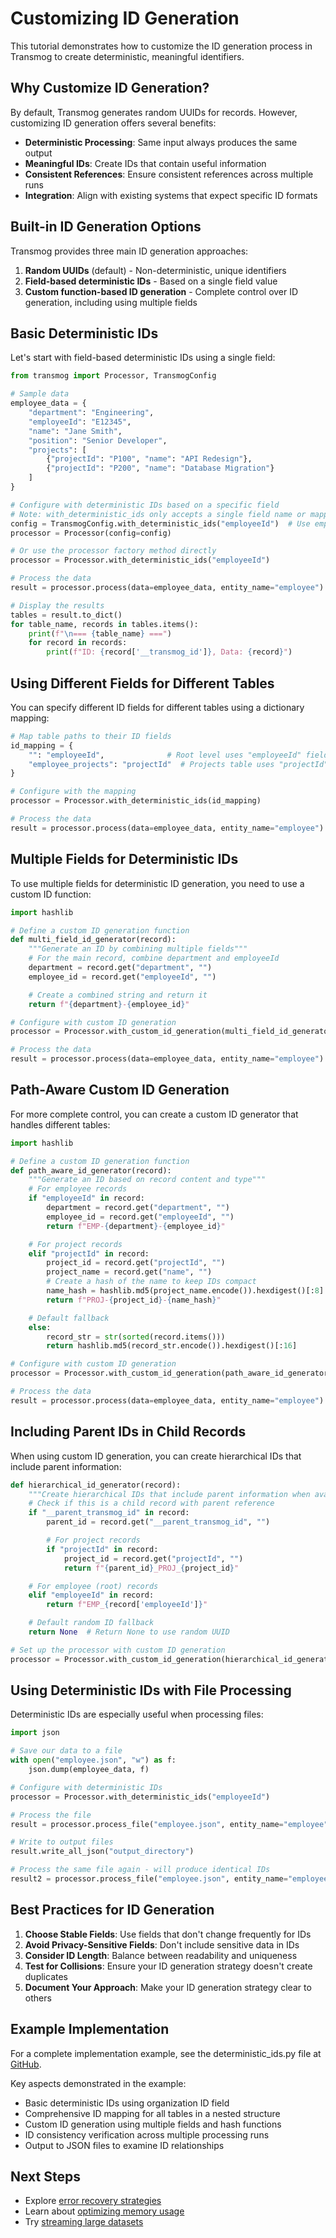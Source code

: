 # Customizing ID Generation

This tutorial demonstrates how to customize the ID generation process in Transmog to create deterministic,
meaningful identifiers.

## Why Customize ID Generation?

By default, Transmog generates random UUIDs for records. However, customizing ID generation offers several benefits:

- **Deterministic Processing**: Same input always produces the same output
- **Meaningful IDs**: Create IDs that contain useful information
- **Consistent References**: Ensure consistent references across multiple runs
- **Integration**: Align with existing systems that expect specific ID formats

## Built-in ID Generation Options

Transmog provides three main ID generation approaches:

1. **Random UUIDs** (default) - Non-deterministic, unique identifiers
2. **Field-based deterministic IDs** - Based on a single field value
3. **Custom function-based ID generation** - Complete control over ID generation,
including using multiple fields

## Basic Deterministic IDs

Let's start with field-based deterministic IDs using a single field:

```python
from transmog import Processor, TransmogConfig

# Sample data
employee_data = {
    "department": "Engineering",
    "employeeId": "E12345",
    "name": "Jane Smith",
    "position": "Senior Developer",
    "projects": [
        {"projectId": "P100", "name": "API Redesign"},
        {"projectId": "P200", "name": "Database Migration"}
    ]
}

# Configure with deterministic IDs based on a specific field
# Note: with_deterministic_ids only accepts a single field name or mapping
config = TransmogConfig.with_deterministic_ids("employeeId")  # Use employeeId field for IDs
processor = Processor(config=config)

# Or use the processor factory method directly
processor = Processor.with_deterministic_ids("employeeId")

# Process the data
result = processor.process(data=employee_data, entity_name="employee")

# Display the results
tables = result.to_dict()
for table_name, records in tables.items():
    print(f"\n=== {table_name} ===")
    for record in records:
        print(f"ID: {record['__transmog_id']}, Data: {record}")
```

## Using Different Fields for Different Tables

You can specify different ID fields for different tables using a dictionary mapping:

```python
# Map table paths to their ID fields
id_mapping = {
    "": "employeeId",              # Root level uses "employeeId" field
    "employee_projects": "projectId"  # Projects table uses "projectId" field
}

# Configure with the mapping
processor = Processor.with_deterministic_ids(id_mapping)

# Process the data
result = processor.process(data=employee_data, entity_name="employee")
```

## Multiple Fields for Deterministic IDs

To use multiple fields for deterministic ID generation, you need to use a custom ID function:

```python
import hashlib

# Define a custom ID generation function
def multi_field_id_generator(record):
    """Generate an ID by combining multiple fields"""
    # For the main record, combine department and employeeId
    department = record.get("department", "")
    employee_id = record.get("employeeId", "")

    # Create a combined string and return it
    return f"{department}-{employee_id}"

# Configure with custom ID generation
processor = Processor.with_custom_id_generation(multi_field_id_generator)

# Process the data
result = processor.process(data=employee_data, entity_name="employee")
```

## Path-Aware Custom ID Generation

For more complete control, you can create a custom ID generator that handles different tables:

```python
import hashlib

# Define a custom ID generation function
def path_aware_id_generator(record):
    """Generate an ID based on record content and type"""
    # For employee records
    if "employeeId" in record:
        department = record.get("department", "")
        employee_id = record.get("employeeId", "")
        return f"EMP-{department}-{employee_id}"

    # For project records
    elif "projectId" in record:
        project_id = record.get("projectId", "")
        project_name = record.get("name", "")
        # Create a hash of the name to keep IDs compact
        name_hash = hashlib.md5(project_name.encode()).hexdigest()[:8]
        return f"PROJ-{project_id}-{name_hash}"

    # Default fallback
    else:
        record_str = str(sorted(record.items()))
        return hashlib.md5(record_str.encode()).hexdigest()[:16]

# Configure with custom ID generation
processor = Processor.with_custom_id_generation(path_aware_id_generator)

# Process the data
result = processor.process(data=employee_data, entity_name="employee")
```

## Including Parent IDs in Child Records

When using custom ID generation, you can create hierarchical IDs that include parent information:

```python
def hierarchical_id_generator(record):
    """Create hierarchical IDs that include parent information when available"""
    # Check if this is a child record with parent reference
    if "__parent_transmog_id" in record:
        parent_id = record.get("__parent_transmog_id", "")

        # For project records
        if "projectId" in record:
            project_id = record.get("projectId", "")
            return f"{parent_id}_PROJ_{project_id}"

    # For employee (root) records
    elif "employeeId" in record:
        return f"EMP_{record['employeeId']}"

    # Default random ID fallback
    return None  # Return None to use random UUID

# Set up the processor with custom ID generation
processor = Processor.with_custom_id_generation(hierarchical_id_generator)
```

## Using Deterministic IDs with File Processing

Deterministic IDs are especially useful when processing files:

```python
import json

# Save our data to a file
with open("employee.json", "w") as f:
    json.dump(employee_data, f)

# Configure with deterministic IDs
processor = Processor.with_deterministic_ids("employeeId")

# Process the file
result = processor.process_file("employee.json", entity_name="employee")

# Write to output files
result.write_all_json("output_directory")

# Process the same file again - will produce identical IDs
result2 = processor.process_file("employee.json", entity_name="employee")
```

## Best Practices for ID Generation

1. **Choose Stable Fields**: Use fields that don't change frequently for IDs
2. **Avoid Privacy-Sensitive Fields**: Don't include sensitive data in IDs
3. **Consider ID Length**: Balance between readability and uniqueness
4. **Test for Collisions**: Ensure your ID generation strategy doesn't create duplicates
5. **Document Your Approach**: Make your ID generation strategy clear to others

## Example Implementation

For a complete implementation example, see the deterministic_ids.py
file at [GitHub](https://github.com/scottdraper8/transmog/blob/main/examples/data_transformation/advanced/deterministic_ids.py).

Key aspects demonstrated in the example:

- Basic deterministic IDs using organization ID field
- Comprehensive ID mapping for all tables in a nested structure
- Custom ID generation using multiple fields and hash functions
- ID consistency verification across multiple processing runs
- Output to JSON files to examine ID relationships

## Next Steps

- Explore [error recovery strategies](../advanced/error-recovery-strategies.md)
- Learn about [optimizing memory usage](../../user/advanced/performance-optimization.md)
- Try [streaming large datasets](./streaming-large-datasets.md)
